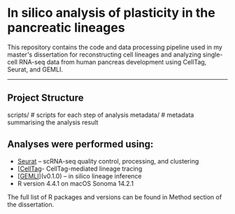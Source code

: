 # In silico analysis of plasticity in the pancreatic lineages

This repository contains the code and data processing pipeline used in my master's dissertation for reconstructing cell lineages and analyzing single-cell RNA-seq data from human pancreas development using CellTag, Seurat, and GEMLI.

---

## Project Structure
scripts/ # scripts for each step of analysis
metadata/ # metadata summarising the analysis result

## Analyses were performed using:

- [Seurat](v5.3.0) – scRNA-seq quality control, processing, and clustering
- [[CellTag]([url]([https://github.com/morris-lab/BiddyetalWorkflow.git]))- CellTag-mediated lineage tracing
- [[GEMLI]([url](https://github.com/UPSUTER/GEMLI))](v0.1.0) – in silico lineage inference  
- R version 4.4.1 on macOS Sonoma 14.2.1

The full list of R packages and versions can be found in Method section of the dissertation.
